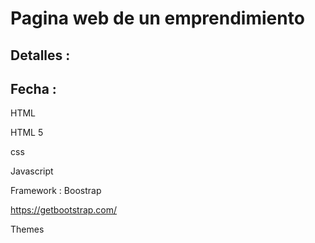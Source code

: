 # Pagina web de un emprendimiento
## Detalles :
## Fecha :


HTML

HTML 5

css

Javascript

Framework : Boostrap

https://getbootstrap.com/


Themes


